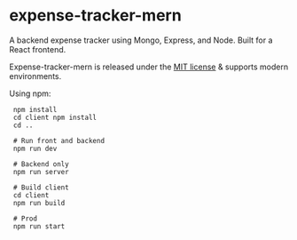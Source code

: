# expense-tracker-mern

A backend expense tracker using Mongo, Express, and Node. Built for a React frontend.

Expense-tracker-mern is released under the [MIT license](https://github.com/JustCabyr/expense-tracker-mern/blob/main/LICENSE) & supports modern environments.<br>

Using npm:
```shell
 npm install
 cd client npm install
 cd ..
 
 # Run front and backend
 npm run dev
 
 # Backend only
 npm run server
 
 # Build client
 cd client
 npm run build
 
 # Prod
 npm run start
```